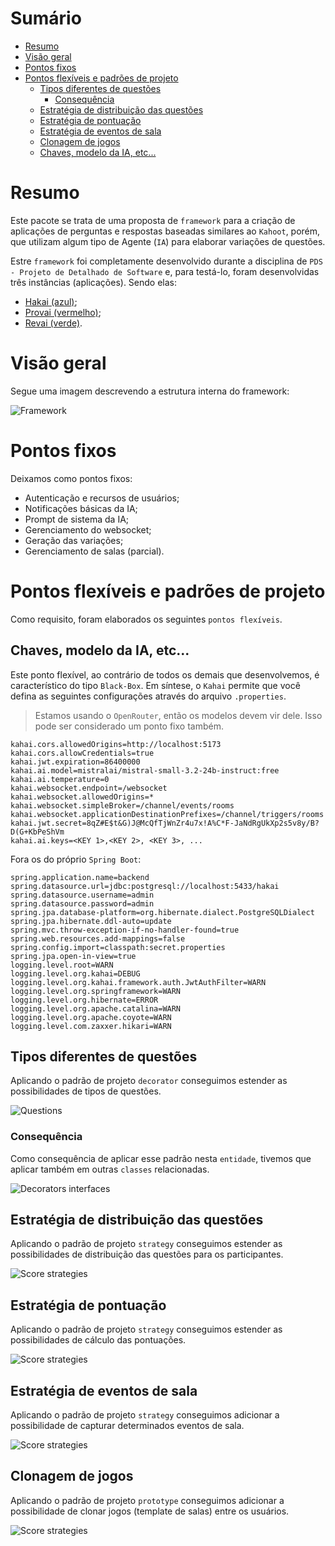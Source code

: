 # Sumário
- [Resumo](#resumo)
- [Visão geral](#visão-geral)
- [Pontos fixos](#pontos-fixos)
- [Pontos flexíveis e padrões de projeto](#pontos-flexíveis-e-padrões-de-projeto)
    - [Tipos diferentes de questões](#tipos-diferentes-de-questões)
        - [Consequência](#consequência)
    - [Estratégia de distribuição das questões](#estratégia-de-distribuição-das-questões)
    - [Estratégia de pontuação](#estratégia-de-pontuação)
    - [Estratégia de eventos de sala](#estratégia-de-eventos-de-sala)
    - [Clonagem de jogos](#clonagem-de-jogos)
    - [Chaves, modelo da IA, etc...](#chaves-modelo-da-ia-etc)

# Resumo

Este pacote se trata de uma proposta de `framework` para a criação de aplicações de perguntas e respostas baseadas similares ao `Kahoot`, porém, que utilizam algum tipo de Agente (`IA`) para elaborar variações de questões. 

Estre `framework` foi completamente desenvolvido durante a disciplina de `PDS - Projeto de Detalhado de Software` e, para testá-lo, foram desenvolvidas três instâncias (aplicações). Sendo elas:

- [Hakai (azul)](https://github.com/l-marcel/hakai);
- [Provai (vermelho)](https://github.com/L-Marcel/hakai/tree/provai);
- [Revai (verde)](https://github.com/L-Marcel/hakai/tree/revai).

# Visão geral

Segue uma imagem descrevendo a estrutura interna do framework:

![Framework](./images/kahai-framework.png)

# Pontos fixos

Deixamos como pontos fixos:

- Autenticação e recursos de usuários;
- Notificações básicas da IA;
- Prompt de sistema da IA;
- Gerenciamento do websocket;
- Geração das variações;
- Gerenciamento de salas (parcial).

# Pontos flexíveis e padrões de projeto

Como requisito, foram elaborados os seguintes `pontos flexíveis`.

## Chaves, modelo da IA, etc...

Este ponto flexível, ao contrário de todos os demais que desenvolvemos, é característico do tipo `Black-Box`. Em síntese, o `Kahai` permite
que você defina as seguintes configurações através do arquivo `.properties`.

> Estamos usando o `OpenRouter`, então os modelos devem vir dele. Isso pode ser considerado um ponto fixo também.

```.properties
kahai.cors.allowedOrigins=http://localhost:5173
kahai.cors.allowCredentials=true
kahai.jwt.expiration=86400000
kahai.ai.model=mistralai/mistral-small-3.2-24b-instruct:free
kahai.ai.temperature=0
kahai.websocket.endpoint=/websocket
kahai.websocket.allowedOrigins=*
kahai.websocket.simpleBroker=/channel/events/rooms
kahai.websocket.applicationDestinationPrefixes=/channel/triggers/rooms
kahai.jwt.secret=8qZ#E$t&G)J@McQfTjWnZr4u7x!A%C*F-JaNdRgUkXp2s5v8y/B?D(G+KbPeShVm
kahai.ai.keys=<KEY 1>,<KEY 2>, <KEY 3>, ...
```

Fora os do próprio `Spring Boot`:

```.properties
spring.application.name=backend
spring.datasource.url=jdbc:postgresql://localhost:5433/hakai
spring.datasource.username=admin
spring.datasource.password=admin
spring.jpa.database-platform=org.hibernate.dialect.PostgreSQLDialect
spring.jpa.hibernate.ddl-auto=update
spring.mvc.throw-exception-if-no-handler-found=true
spring.web.resources.add-mappings=false
spring.config.import=classpath:secret.properties
spring.jpa.open-in-view=true
logging.level.root=WARN
logging.level.org.kahai=DEBUG
logging.level.org.kahai.framework.auth.JwtAuthFilter=WARN
logging.level.org.springframework=WARN
logging.level.org.hibernate=ERROR
logging.level.org.apache.catalina=WARN
logging.level.org.apache.coyote=WARN
logging.level.com.zaxxer.hikari=WARN
```

## Tipos diferentes de questões

Aplicando o padrão de projeto `decorator` conseguimos estender as possibilidades
de tipos de questões.

![Questions](./images/kahai-quetions.png)


### Consequência

Como consequência de aplicar esse padrão nesta `entidade`, tivemos que aplicar também em outras `classes` relacionadas.

![Decorators interfaces](./images/kahai-decorators-interfaces.png)

## Estratégia de distribuição das questões

Aplicando o padrão de projeto `strategy` conseguimos estender as possibilidades de
distribuição das questões para os participantes.

![Score strategies](./images/kahai-distribution-strategies.png)


## Estratégia de pontuação

Aplicando o padrão de projeto `strategy` conseguimos estender as possibilidades de
cálculo das pontuações.

![Score strategies](./images/kahai-score-strategies.png)

## Estratégia de eventos de sala

Aplicando o padrão de projeto `strategy` conseguimos adicionar a possibilidade de
capturar determinados eventos de sala.

![Score strategies](./images/kahai-room-strategy.png)

## Clonagem de jogos

Aplicando o padrão de projeto `prototype` conseguimos adicionar a possibilidade de
clonar jogos (template de salas) entre os usuários.

![Score strategies](./images/kahai-game-prototype.png)

